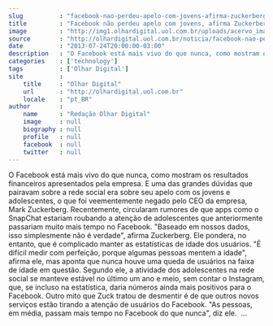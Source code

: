 ```yaml
---
slug          : "facebook-nao-perdeu-apelo-com-jovens-afirma-zuckerberg"
title         : "Facebook não perdeu apelo com jovens, afirma Zuckerberg"
image         : "http://img1.olhardigital.uol.com.br/uploads/acervo_imagens/2013/07/20130724115121_660_420.jpg"
source        : "http://olhardigital.uol.com.br/noticia/facebook-nao-perdeu-apelo-com-jovens,-afirma-zuckerberg/36106"
date          : "2013-07-24T20:00:00-03:00"
description   : "O Facebook está mais vivo do que nunca, como mostram os resultados financeiros apresentados pela empresa. E uma das grandes dúvidas que pairavam sobre a rede social era sobre seu apelo com os jovens e adolescentes, o que foi veementemente negado pelo CEO da empresa, Mark Zuckerberg. Recentemente, circularam rumores de que apps como o SnapChat estariam roubando a atenção de adolescentes que anteriormente passariam muito mais tempo no Facebook. 'Baseado em nossos dados, isso simplesmente não é verdade', afirma Zuckerberg. Ele pondera, no entanto, que é complicado manter as estatísticas de idade dos usuários. 'É difícil medir com perfeição, porque algumas pessoas mentem a idade', afirma ele, mas aponta que nunca houve uma queda de usuários na faixa de idade em questão. Segundo ele, a atividade dos adolescentes na rede social se manteve estável no último um ano e meio, sem contar o Instagram, que, se incluso na estatística, daria números ainda mais positivos para o Facebook. Outro mito que Zuck tratou de desmentir é de que outros novos serviços estão tirando a atenção de usuários do Facebook. 'As pessoas, em média, passam mais tempo no Facebook do que nunca', diz ele.  ..."
categories    : ['technology']
tags          : ['Olhar Digital']
site          :
    title     : "Olhar Digital"
    url       : "http://olhardigital.uol.com.br"
    locale    : "pt_BR"
author        :
    name      : "Redação Olhar Digital"
    image     : null
    biography : null
    profile   : null
    facebook  : null
    twitter   : null
---
```


O Facebook está mais vivo do que nunca, como mostram os resultados financeiros apresentados pela empresa. E uma das grandes dúvidas que pairavam sobre a rede social era sobre seu apelo com os jovens e adolescentes, o que foi veementemente negado pelo CEO da empresa, Mark Zuckerberg. Recentemente, circularam rumores de que apps como o SnapChat estariam roubando a atenção de adolescentes que anteriormente passariam muito mais tempo no Facebook. "Baseado em nossos dados, isso simplesmente não é verdade", afirma Zuckerberg. Ele pondera, no entanto, que é complicado manter as estatísticas de idade dos usuários. "É difícil medir com perfeição, porque algumas pessoas mentem a idade", afirma ele, mas aponta que nunca houve uma queda de usuários na faixa de idade em questão. Segundo ele, a atividade dos adolescentes na rede social se manteve estável no último um ano e meio, sem contar o Instagram, que, se incluso na estatística, daria números ainda mais positivos para o Facebook. Outro mito que Zuck tratou de desmentir é de que outros novos serviços estão tirando a atenção de usuários do Facebook. "As pessoas, em média, passam mais tempo no Facebook do que nunca", diz ele.  ...
